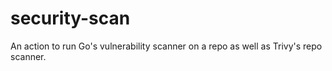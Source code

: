 # security-scan
An action to run Go's vulnerability scanner on a repo as well as Trivy's repo scanner.
